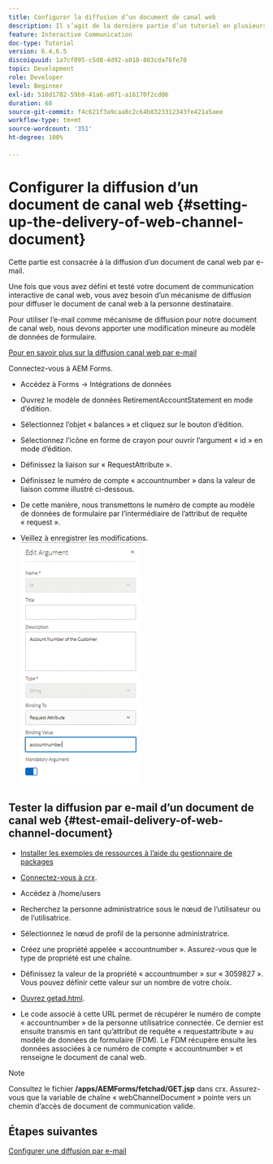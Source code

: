 ```yaml
---
title: Configurer la diffusion d’un document de canal web
description: Il s’agit de la dernière partie d’un tutoriel en plusieurs étapes permettant de créer votre premier document de communication interactive. Cette partie est consacrée à la diffusion d’un document de canal web par e-mail.
feature: Interactive Communication
doc-type: Tutorial
version: 6.4,6.5
discoiquuid: 1a7cf095-c5d8-4d92-a018-883cda76fe70
topic: Development
role: Developer
level: Beginner
exl-id: 510d1782-59b9-41a6-a071-a16170f2cd06
duration: 68
source-git-commit: f4c621f3a9caa8c2c64b8323312343fe421a5aee
workflow-type: tm+mt
source-wordcount: '351'
ht-degree: 100%

---
```


# Configurer la diffusion d’un document de canal web {#setting-up-the-delivery-of-web-channel-document}


Cette partie est consacrée à la diffusion d’un document de canal web par e-mail.

Une fois que vous avez défini et testé votre document de communication interactive de canal web, vous avez besoin d’un mécanisme de diffusion pour diffuser le document de canal web à la personne destinataire.

Pour utiliser l’e-mail comme mécanisme de diffusion pour notre document de canal web, nous devons apporter une modification mineure au modèle de données de formulaire.

[Pour en savoir plus sur la diffusion canal web par e-mail](/help/forms/interactive-communications/delivery-of-web-channel-document-tutorial-use.md)

Connectez-vous à AEM Forms.

* Accédez à Forms -> Intégrations de données

* Ouvrez le modèle de données RetirementAccountStatement en mode d’édition.

* Sélectionnez l’objet « balances » et cliquez sur le bouton d’édition.

* Sélectionnez l’icône en forme de crayon pour ouvrir l’argument « id » en mode d’édition.

* Définissez la liaison sur « RequestAttribute ».

* Définissez le numéro de compte « accountnumber » dans la valeur de liaison comme illustré ci-dessous.

* De cette manière, nous transmettons le numéro de compte au modèle de données de formulaire par l’intermédiaire de l’attribut de requête « request ».

* Veillez à enregistrer les modifications.
  ![fdm](assets/requestattribute.gif)

## Tester la diffusion par e-mail d’un document de canal web {#test-email-delivery-of-web-channel-document}

* [Installer les exemples de ressources à l’aide du gestionnaire de packages](assets/webchanneldelivery.zip)
* [Connectez-vous à crx](http://localhost:4502/crx/de/index.jsp#).

* Accédez à /home/users

* Recherchez la personne administratrice sous le nœud de l’utilisateur ou de l’utilisatrice.

* Sélectionnez le nœud de profil de la personne administratrice.

* Créez une propriété appelée « accountnumber ». Assurez-vous que le type de propriété est une chaîne.

* Définissez la valeur de la propriété « accountnumber » sur « 3059827 ». Vous pouvez définir cette valeur sur un nombre de votre choix.

* [Ouvrez getad.html](http://localhost:4502/content/getad.html).

* Le code associé à cette URL permet de récupérer le numéro de compte « accountnumber » de la personne utilisatrice connectée. Ce dernier est ensuite transmis en tant qu’attribut de requête « requestattribute » au modèle de données de formulaire (FDM). Le FDM récupère ensuite les données associées à ce numéro de compte « accountnumber » et renseigne le document de canal web.

>[!NOTE]
>
>Consultez le fichier **/apps/AEMForms/fetchad/GET.jsp** dans crx. Assurez-vous que la variable de chaîne « webChannelDocument » pointe vers un chemin d’accès de document de communication valide.

## Étapes suivantes

[Configurer une diffusion par e-mail](../interactive-communications/delivery-of-web-channel-document-tutorial-use.md)